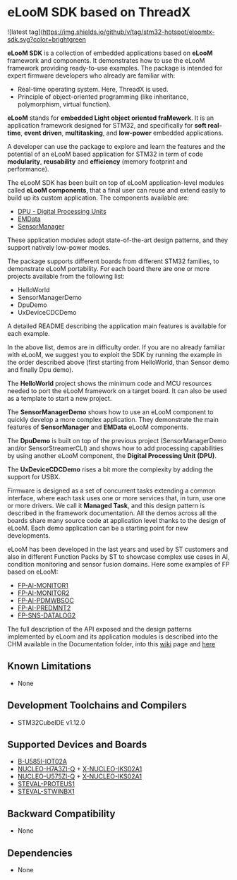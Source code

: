 # eLooM SDK based on ThreadX

![latest tag](https://img.shields.io/github/v/tag/stm32-hotspot/eloomtx-sdk.svg?color=brightgreen

**eLooM SDK** is a collection of embedded applications based on **eLooM** framework and components.
It demonstrates how to use the eLooM framework providing ready-to-use examples.
The package is intended for expert firmware developers who already are familiar with:

- Real-time operating system. Here, ThreadX is used.
- Principle of object-oriented programming (like inheritance, polymorphism, virtual function).

**eLooM** stands for **embedded Light object oriented fraMework**. 
It is an application framework designed for STM32, and specifically for **soft real-time**, **event driven**, **multitasking**, and **low-power** embedded applications.

A developer can use the package to explore and learn the features and the potential of an eLooM based application for STM32 in term of code **modularity**, **reusability** and **efficiency** (memory footprint and performance).

The eLooM SDK has been built on top of eLooM application-level modules called **eLooM components**, that a final user can reuse and extend easily to build up its custom application. 
The components available are:

- [DPU - Digital Processing Units](Projects\eLooM_Components\DPU\Release_Notes.html)
- [EMData](Projects\eLooM_Components\EMData\Release_Notes.html)
- [SensorManager](Projects\eLooM_Components\SensorManager\Release_Notes.html)

These application modules adopt state-of-the-art design patterns, and they support natively low-power modes.

The package supports different boards from different STM32 families, to demonstrate eLooM portability.
For each board there are one or more projects available from the following list:

- HelloWorld
- SensorManagerDemo
- DpuDemo
- UxDeviceCDCDemo

A detailed README describing the application main features is available for each example.

In the above list, demos are in difficulty order. 
If you are no already familiar with eLooM, we suggest you to exploit the SDK by running the example in the order described above (first starting from HelloWorld, than Sensor demo and finally Dpu demo).

The **HelloWorld** project shows the minimum code and MCU resources needed to port the eLooM framework on a target board.
It can also be used as a template to start a new project.

The **SensorManagerDemo** shows how to use an eLooM component to quickly develop a more complex application. 
They demonstrate the main features of **SensorManager** and **EMData** eLooM components.

The **DpuDemo** is built on top of the previous project (SensorManagerDemo and/or SensorStreamerCLI) and shows how to add processing capabilities by using another eLooM component, the **Digital Processing Unit (DPU)**. 

The **UxDeviceCDCDemo** rises a bit more the complexity by adding the support for USBX.

Firmware is designed as a set of concurrent tasks extending a common interface, where each task uses one or more services that, in turn, use one or more drivers.
We call it **Managed Task**, and this design pattern is described in the framework documentation.
All the demos across all the boards share many source code at application level thanks to the design of eLooM. 
Each demo application can be a starting point for new developments.

eLooM has been developed in the last years and used by ST customers and also in different Function Packs by ST to showcase complex use cases in AI, condition monitoring and sensor fusion domains.
Here some examples of FP based on eLooM:

- [FP-AI-MONITOR1 ](https://www.st.com/en/embedded-software/fp-ai-monitor1.html)
- [FP-AI-MONITOR2 ](https://www.st.com/en/embedded-software/fp-ai-monitor2.html)
- [FP-AI-PDMWBSOC ](https://www.st.com/en/embedded-software/fp-ai-pdmwbsoc.html)
- [FP-AI-PREDMNT2 ](https://www.st.com/en/embedded-software/fp-ai-predmnt2.html)
- [FP-SNS-DATALOG2](https://github.com/STMicroelectronics/fp-sns-datalog2)

The full description of the API exposed and the design patterns implemented by eLoom and its application modules is described into the CHM available in the Documentation folder, into this [wiki](https://wiki.st.com/stm32mcu/wiki/AI:FP-AI-MONITOR1_an_introduction_to_the_technology_behind) page and [here](http://www.stf12.org/odev/api-doc/html/)


## Known Limitations

- None

## Development Toolchains and Compilers

-   STM32CubeIDE v1.12.0

## Supported Devices and Boards

- [B-U585I-IOT02A](https://www.st.com/en/evaluation-tools/b-u585i-iot02a.html)
- [NUCLEO-H7A3ZI-Q](https://www.st.com/en/evaluation-tools/nucleo-h7a3zi-q.html) + [X-NUCLEO-IKS02A1](https://www.st.com/en/ecosystems/x-nucleo-iks02a1.html)
- [NUCLEO-U575ZI-Q](https://www.st.com/en/evaluation-tools/nucleo-u575zi-q.html) + [X-NUCLEO-IKS02A1](https://www.st.com/en/ecosystems/x-nucleo-iks02a1.html)
- [STEVAL-PROTEUS1](https://www.st.com/en/evaluation-tools/steval-proteus1.html)
- [STEVAL-STWINBX1](https://www.st.com/stwinbox)

## Backward Compatibility

- None

## Dependencies

- None
